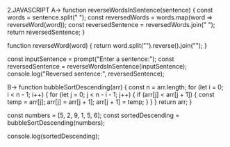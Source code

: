 2.JAVASCRIPT
A->
function reverseWordsInSentence(sentence) {
    const words = sentence.split(" ");
    const reversedWords = words.map(word => reverseWord(word));
    const reversedSentence = reversedWords.join(" ");
    return reversedSentence;
}

function reverseWord(word) {
    return word.split("").reverse().join("");
}

const inputSentence = prompt("Enter a sentence:"); 
const reversedSentence = reverseWordsInSentence(inputSentence);
console.log("Reversed sentence:", reversedSentence);

B->
function bubbleSortDescending(arr) {
    const n = arr.length;
    for (let i = 0; i < n - 1; i++) {
        for (let j = 0; j < n - i - 1; j++) {
            if (arr[j] < arr[j + 1]) {
                const temp = arr[j];
                arr[j] = arr[j + 1];
                arr[j + 1] = temp;
            }
        }
    }
    return arr;
}

const numbers = [5, 2, 9, 1, 5, 6];
const sortedDescending = bubbleSortDescending(numbers);

console.log(sortedDescending);


